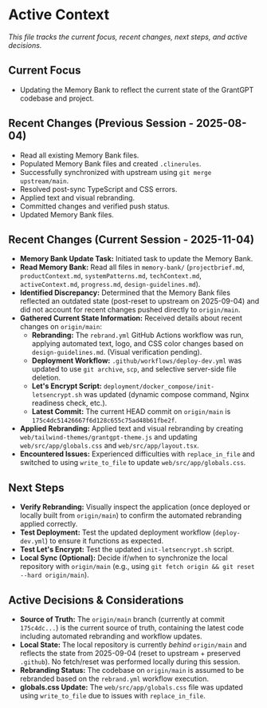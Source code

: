 # Active Context

*This file tracks the current focus, recent changes, next steps, and active decisions.*

## Current Focus

*   Updating the Memory Bank to reflect the current state of the GrantGPT codebase and project.

## Recent Changes (Previous Session - 2025-08-04)

*   Read all existing Memory Bank files.
*   Populated Memory Bank files and created `.clinerules`.
*   Successfully synchronized with upstream using `git merge upstream/main`.
*   Resolved post-sync TypeScript and CSS errors.
*   Applied text and visual rebranding.
*   Committed changes and verified push status.
*   Updated Memory Bank files.

## Recent Changes (Current Session - 2025-11-04)

*   **Memory Bank Update Task:** Initiated task to update the Memory Bank.
*   **Read Memory Bank:** Read all files in `memory-bank/` (`projectbrief.md`, `productContext.md`, `systemPatterns.md`, `techContext.md`, `activeContext.md`, `progress.md`, `design-guidelines.md`).
*   **Identified Discrepancy:** Determined that the Memory Bank files reflected an outdated state (post-reset to upstream on 2025-09-04) and did not account for recent changes pushed directly to `origin/main`.
*   **Gathered Current State Information:** Received details about recent changes on `origin/main`:
    *   **Rebranding:** The `rebrand.yml` GitHub Actions workflow was run, applying automated text, logo, and CSS color changes based on `design-guidelines.md`. (Visual verification pending).
    *   **Deployment Workflow:** `.github/workflows/deploy-dev.yml` was updated to use `git archive`, `scp`, and selective server-side file deletion.
    *   **Let's Encrypt Script:** `deployment/docker_compose/init-letsencrypt.sh` was updated (dynamic compose command, Nginx readiness check, etc.).
    *   **Latest Commit:** The current HEAD commit on `origin/main` is `175c4dc51426667f6d128c655c75ad48b61fbe2f`.
*   **Applied Rebranding:** Applied text and visual rebranding by creating `web/tailwind-themes/grantgpt-theme.js` and updating `web/src/app/globals.css` and `web/src/app/layout.tsx`.
*   **Encountered Issues:** Experienced difficulties with `replace_in_file` and switched to using `write_to_file` to update `web/src/app/globals.css`.

## Next Steps

*   **Verify Rebranding:** Visually inspect the application (once deployed or locally built from `origin/main`) to confirm the automated rebranding applied correctly.
*   **Test Deployment:** Test the updated deployment workflow (`deploy-dev.yml`) to ensure it functions as expected.
*   **Test Let's Encrypt:** Test the updated `init-letsencrypt.sh` script.
*   **Local Sync (Optional):** Decide if/when to synchronize the local repository with `origin/main` (e.g., using `git fetch origin && git reset --hard origin/main`).

## Active Decisions & Considerations

*   **Source of Truth:** The `origin/main` branch (currently at commit `175c4dc...`) is the current source of truth, containing the latest code including automated rebranding and workflow updates.
*   **Local State:** The local repository is currently *behind* `origin/main` and reflects the state from 2025-09-04 (reset to upstream + preserved `.github`). No fetch/reset was performed locally during this session.
*   **Rebranding Status:** The codebase on `origin/main` is assumed to be rebranded based on the `rebrand.yml` workflow execution.
*   **globals.css Update:** The `web/src/app/globals.css` file was updated using `write_to_file` due to issues with `replace_in_file`.
